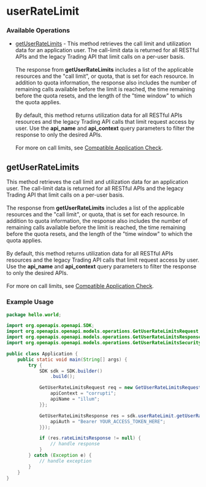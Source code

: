 # userRateLimit

### Available Operations

* [getUserRateLimits](#getuserratelimits) - This method retrieves the call limit and utilization data for an application user. The call-limit data is returned for all RESTful APIs and the legacy Trading API that limit calls on a per-user basis.  <br><br>The response from <b>getUserRateLimits</b> includes a list of the applicable resources and the "call limit", or quota, that is set for each resource. In addition to quota information, the response also includes the number of remaining calls available before the limit is reached, the time remaining before the quota resets, and the length of the "time window" to which the quota applies.  <br><br>By default, this method returns utilization data for all RESTful APIs resources and the legacy Trading API calls that limit request access by user. Use the <b>api_name</b> and <b>api_context</b> query parameters to filter the response to only the desired APIs.  <br><br>For more on call limits, see <a href="https://developer.ebay.com/support/app-check " target="_blank">Compatible Application Check</a>.

## getUserRateLimits

This method retrieves the call limit and utilization data for an application user. The call-limit data is returned for all RESTful APIs and the legacy Trading API that limit calls on a per-user basis.  <br><br>The response from <b>getUserRateLimits</b> includes a list of the applicable resources and the "call limit", or quota, that is set for each resource. In addition to quota information, the response also includes the number of remaining calls available before the limit is reached, the time remaining before the quota resets, and the length of the "time window" to which the quota applies.  <br><br>By default, this method returns utilization data for all RESTful APIs resources and the legacy Trading API calls that limit request access by user. Use the <b>api_name</b> and <b>api_context</b> query parameters to filter the response to only the desired APIs.  <br><br>For more on call limits, see <a href="https://developer.ebay.com/support/app-check " target="_blank">Compatible Application Check</a>.

### Example Usage

```java
package hello.world;

import org.openapis.openapi.SDK;
import org.openapis.openapi.models.operations.GetUserRateLimitsRequest;
import org.openapis.openapi.models.operations.GetUserRateLimitsResponse;
import org.openapis.openapi.models.operations.GetUserRateLimitsSecurity;

public class Application {
    public static void main(String[] args) {
        try {
            SDK sdk = SDK.builder()
                .build();

            GetUserRateLimitsRequest req = new GetUserRateLimitsRequest() {{
                apiContext = "corrupti";
                apiName = "illum";
            }};            

            GetUserRateLimitsResponse res = sdk.userRateLimit.getUserRateLimits(req, new GetUserRateLimitsSecurity("vel") {{
                apiAuth = "Bearer YOUR_ACCESS_TOKEN_HERE";
            }});

            if (res.rateLimitsResponse != null) {
                // handle response
            }
        } catch (Exception e) {
            // handle exception
        }
    }
}
```
